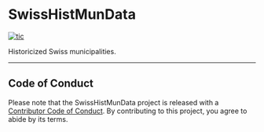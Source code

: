 # SwissHistMunData

<!-- badges: start -->
[![tic](https://github.com/krlmlr/SwissHistMunData/workflows/tic/badge.svg?branch=master)](https://github.com/krlmlr/SwissHistMunData/actions)
<!-- badges: end -->

Historicized Swiss municipalities.

---

## Code of Conduct

Please note that the SwissHistMunData project is released with a [Contributor Code of Conduct](https://contributor-covenant.org/version/2/0/CODE_OF_CONDUCT.html). By contributing to this project, you agree to abide by its terms.
